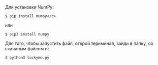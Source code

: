 Для установки NumPy:
```
$ pip install numpy</c>
```
или
```
$ pip3 install numpy
```

Для того, чтобы запустить файл, открой териминал, зайди в папку, со скачаным файлом и:
```
$ python3 luckyme.py
```
